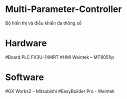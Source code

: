 # Multi-Parameter-Controller
Bộ hiển thị và điều khiển đa thông số
# Hardware
#Board PLC FX3U-14MRT
#HMI Weintek – MT8051ip
# Software
#GX Works2 – Mitsubishi
#EasyBuilder Pro - Weintek
